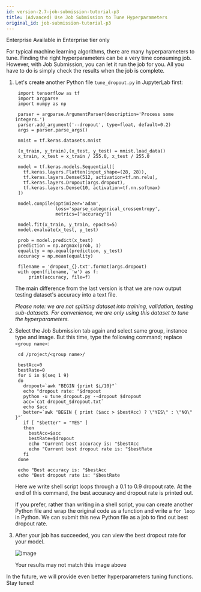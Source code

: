 ```yaml
---
id: version-2.7-job-submission-tutorial-p3
title: (Advanced) Use Job Submission to Tune Hyperparameters
original_id: job-submission-tutorial-p3
---
```


<div class="ee-only tooltip">Enterprise
  <span class="tooltiptext">Available in Enterprise tier only</span>
</div>

For typical machine learning algorithms, there are many hyperparameters to tune. Finding the right hyperparameters can be a very time consuming job. However, with Job Submission, you can let it run the job for you. All you have to do is simply check the results when the job is complete. 

1. Let's create another Python file `tune_dropout.py` in JupyterLab first:

        import tensorflow as tf
        import argparse
        import numpy as np
        
        parser = argparse.ArgumentParser(description='Process some integers.')
        parser.add_argument('--dropout', type=float, default=0.2)
        args = parser.parse_args()
        
        mnist = tf.keras.datasets.mnist
        
        (x_train, y_train),(x_test, y_test) = mnist.load_data()
        x_train, x_test = x_train / 255.0, x_test / 255.0
        
        model = tf.keras.models.Sequential([
          tf.keras.layers.Flatten(input_shape=(28, 28)),
          tf.keras.layers.Dense(512, activation=tf.nn.relu),
          tf.keras.layers.Dropout(args.dropout),
          tf.keras.layers.Dense(10, activation=tf.nn.softmax)
        ])
        
        model.compile(optimizer='adam',
                      loss='sparse_categorical_crossentropy',
                      metrics=['accuracy'])
        
        model.fit(x_train, y_train, epochs=5)
        model.evaluate(x_test, y_test)
        
        prob = model.predict(x_test)
        prediction = np.argmax(prob, 1)
        equality = np.equal(prediction, y_test)
        accuracy = np.mean(equality)
        
        filename = 'dropout_{}.txt'.format(args.dropout)
        with open(filename, 'w') as f:
            print(accuracy, file=f)

    The main difference from the last version is that we are now output testing dataset's accuracy into a text file.

    *Please note: we are not splitting dataset into training, validation, testing sub-datasets. For convenience, we are only using this dataset to tune the hyperparameters.*

2. Select the Job Submission tab again and select same group, instance type and image. But this time, type the following command; replace `<group name>`:

        cd /project/<group name>/
        
        bestAcc=0
        bestRate=0
        for i in $(seq 1 9)
        do
          dropout=`awk "BEGIN {print $i/10}"`
          echo "dropout rate: "$dropout
          python -u tune_dropout.py --dropout $dropout
          acc=`cat dropout_$dropout.txt`
          echo $acc
          better=`awk "BEGIN { print ($acc > $bestAcc) ? \"YES\" : \"NO\" }"`
          if [ "$better" = "YES" ]
          then
            bestAcc=$acc
            bestRate=$dropout
            echo "Current best accuracy is: "$bestAcc
            echo "Current best dropout rate is: "$bestRate
          fi
        done
        
        echo "Best accuracy is: "$bestAcc
        echo "Best dropout rate is: "$bestRate

    Here we write shell script loops through a 0.1 to 0.9 dropout rate. At the end of this command, the best accuracy and dropout rate is printed out. 

    If you prefer, rather than writing in a shell script, you can create another Python file and wrap the original code as a function and write a `for loop` in Python. We can submit this new Python file as a job to find out best dropout rate. 

3. After your job has succeeded, you can view the best dropout rate for your model.

    ![image](assets/jobsub-tt-p3-1.png)

    Your results may not match this image above 

In the future, we will provide even better hyperparameters tuning functions. Stay tuned!
